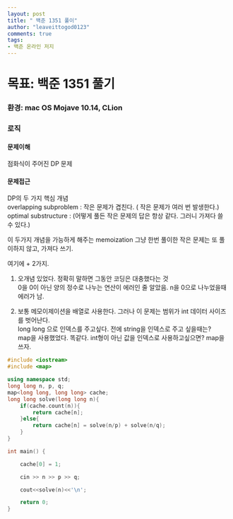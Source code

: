 ```yaml
---
layout: post
title: " 백준 1351 풀이"
author: "leaveittogod0123"
comments: true
tags:
- 백준 온라인 저지
---
```


# 목표: 백준 1351 풀기
### 환경: mac OS Mojave 10.14, CLion

### 로직

#### 문제이해
점화식이 주어진 DP 문제


#### 문제접근
DP의 두 가지 핵심 개념  
overlapping subproblem : 작은 문제가 겹친다. ( 작은 문제가 여러 번 발생한다.)
optimal substructure : (어떻게 풀든 작은 문제의 답은 항상 같다. 그러니 가져다 쓸 수 있다.)

이 두가지 개념을 가능하게 해주는 memoization 그냥
한번 풀이한 작은 문제는 또 풀이하지 않고, 가져다 쓰기.

여기에 + 2가지.
1. 오개념 있었다. 정확히 말하면 그동안 코딩은 대충했다는 것  
0을 0이 아닌 양의 정수로 나누는 연산이 에러인 줄 알았음.
n을 0으로 나누었을때 에러가 남.

2. 보통 메모이제이션을 배열로 사용한다. 그러나 이 문제는 범위가 int 데이터 사이즈를 벗어난다.  
long long 으로 인덱스를 주고싶다. 전에 string을 인덱스로 주고 싶을때는?  
map을 사용했었다. 똑같다. int형이 아닌 값을 인덱스로 사용하고싶으면? map을 쓰자.


~~~c++
#include <iostream>
#include <map>

using namespace std;
long long n, p, q;
map<long long, long long> cache;
long long solve(long long n){
    if(cache.count(n)){
        return cache[n];
    }else{
        return cache[n] = solve(n/p) + solve(n/q);
    }
}

int main() {

    cache[0] = 1;

    cin >> n >> p >> q;

    cout<<solve(n)<<'\n';

    return 0;
}
~~~

